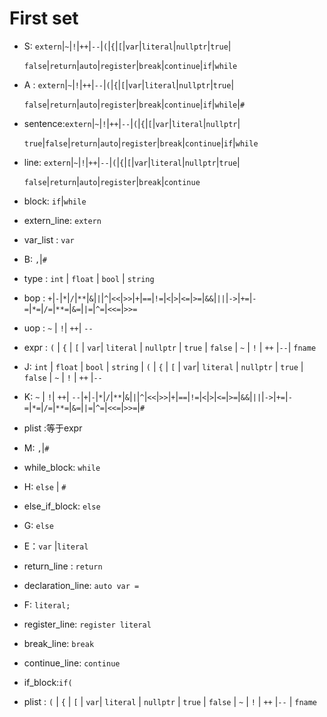 # First set


- S: `extern`|`~`|`!`|`++`|`--`|`(`|`{`|`[`|`var`|`literal`|`nullptr`|`true`|

  `false`|`return`|`auto`|`register`|`break`|`continue`|`if`|`while`

- A : `extern`|`~`|`!`|`++`|`--`|`(`|`{`|`[`|`var`|`literal`|`nullptr`|`true`|

  `false`|`return`|`auto`|`register`|`break`|`continue`|`if`|`while`|`#`

- sentence:`extern`|`~`|`!`|`++`|`--`|`(`|`{`|`[`|`var`|`literal`|`nullptr`|

  `true`|`false`|`return`|`auto`|`register`|`break`|`continue`|`if`|`while`

- line: `extern`|`~`|`!`|`++`|`--`|`(`|`{`|`[`|`var`|`literal`|`nullptr`|`true`|

  `false`|`return`|`auto`|`register`|`break`|`continue`

- block: `if`|`while`

- extern_line: `extern`

- var_list : `var`

- B: `,`|`#`

- type : `int` | `float` | `bool` | `string`

- bop : `+`|`-`|`*`|`/`|`**`|`&`|`|`|`^`|`<<`|`>>`|`+`|`==`|`!=`|`<`|`>`|`<=`|`>=`|`&&`|`||`|`->`|`+=`|`-=`|`*=`|`/=`|`**=`|`&=`|`|=`|`^=`|`<<=`|`>>=`

- uop : `~` | `!`| `++`| `--`

- expr : `(` | `{` | `[` | `var`| `literal` | `nullptr` | `true` | `false` | `~` | `!` | `++` |`--`| `fname`

- J:  `int` | `float` | `bool` | `string` | `(` | `{` | `[` | `var`| `literal` | `nullptr` | `true` | `false` | `~` | `!` | `++` |`--`

- K: `~` | `!`| `++`| `--`|`+`|`-`|`*`|`/`|`**`|`&`|`|`|`^`|`<<`|`>>`|`+`|`==`|`!=`|`<`|`>`|`<=`|`>=`|`&&`|`||`|`->`|`+=`|`-=`|`*=`|`/=`|`**=`|`&=`|`|=`|`^=`|`<<=`|`>>=`|`#`

- plist :等于expr
- M: `,`|`#`

- while_block: `while`

- H: `else` | `#`

- else_if_block: `else` 

- G: `else` 

- E：`var` |`literal`

- return_line : `return`

- declaration_line: `auto var =`

- F: `literal;`

- register_line: `register literal`

- break_line: `break`

- continue_line: `continue`

- if_block:`if(`

- plist : `(` | `{` | `[` | `var`| `literal` | `nullptr` | `true` | `false` | `~` | `!` | `++` |`--` | `fname`
